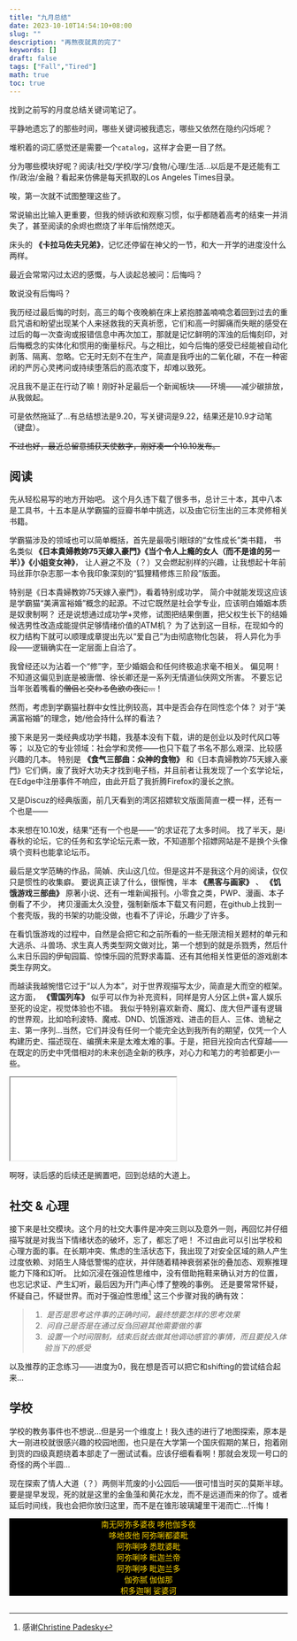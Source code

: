 ```yaml
---
title: "九月总结"
date: 2023-10-10T14:54:10+08:00
slug: ""
description: "再熬夜就真的完了"
keywords: []
draft: false
tags: ["Fall","Tired"]
math: true
toc: true
---
```


找到之前写的月度总结关键词笔记了。

平静地遗忘了的那些时间，哪些关键词被我遗忘，哪些又依然在隐约闪烁呢？

堆积着的词汇感觉还是需要一个`catalog`，这样才会更一目了然。

分为哪些模块好呢？阅读/社交/学校/学习/食物/心理/生活...以后是不是还能有工作/政治/金融？看起来仿佛是每天抓取的Los Angeles Times目录。

唉，第一次就不试图整理这些了。

常说输出比输入更重要，但我的倾诉欲和观察习惯，似乎都随着高考的结束一并消失了，甚至阅读的余烬也燃烧了半年后悄然熄灭。

床头的 **《卡拉马佐夫兄弟》**，记忆还停留在神父的一节，和大一开学的进度没什么两样。

最近会常常闪过太迟的感慨，与人谈起总被问：后悔吗？

敢说没有后悔吗？

我历经过最后悔的时刻，高三的每个夜晚躺在床上紧抱膝盖喃喃念着回到过去的重启咒语和盼望出现某个人来拯救我的天真祈愿，它们和高一时脚痛而失眠的感受在过后的每一次查询或报错信息中再次加工，那就是记忆鲜明的浑浊的后悔刻印，对后悔概念的实体化和惯用的衡量标尺。与之相比，如今后悔的感受已经能被自动化剥落、隔离、忽略。它无时无刻不在生产，简直是我呼出的二氧化碳，不在一种密闭的严厉心灵拷问或持续堕落后的高浓度下，却难以致死。

况且我不是正在行动了嘛！刚好补足最后一个新闻板块——环境——减少碳排放，从我做起。

可是依然拖延了...有总结想法是9.20，写关键词是9.22，结果还是10.9才动笔（键盘）。

~~不过也好，最近总留意捕获天使数字，刚好凑一个10.10发布。~~

## 阅读

先从轻松易写的地方开始吧。
这个月久违下载了很多书，总计三十本，其中八本是工具书，十五本是从学霸猫的豆瓣书单中挑选，以及由它衍生出的三本灵修相关书籍。

学霸猫涉及的领域也可以简单概括，首先是最吸引眼球的“女性成长”类书籍，
书名类似 **《日本貴婦教妳75天嫁入豪門》《当个令人上瘾的女人（而不是谁的另一半）》《小姐变女神》**，
让人避之不及（？）又会燃起别样的兴趣，让我想起十年前玛丝菲尔杂志那一本令我印象深刻的“狐狸精修炼三阶段”版面。

特别是《日本貴婦教妳75天嫁入豪門》，看着特别成功学，
简介中就能发现这应该是学霸猫“美满富裕婚”概念的起源。不过它既然是社会学专业，应该明白婚姻本质是奴隶制啊？
还是说想通过成功学+灵修，试图把结果倒置，把父权生长下的结婚候选男性改造成能提供足够情绪价值的ATM机？
为了达到这一目标，在现如今的权力结构下就可以顺理成章提出先以“爱自己”为由彻底物化包装，
将人异化为手段——逻辑确实在一定层面上自洽了。

我曾经还以为沾着一个“修”字，至少婚姻会和任何终极追求毫不相关。
偏见啊！不知道这偏见到底是被唐僧、徐长卿还是一系列无情道仙侠网文所害。
不要忘记当年张着嘴看的~~僧侣と交わる色欲の夜に…~~！

然而，考虑到学霸猫社群中女性比例较高，其中是否会存在同性恋个体？
对于“美满富裕婚”的理念，她/他会持什么样的看法？

接下来是另一类经典成功学书籍，我基本没有下载，讲的是创业以及时代风口等等；
以及它的专业领域：社会学和灵修——也只下载了书名不那么艰深、比较感兴趣的几本。
特别是 **《食气三部曲：众神的食物》** 和《日本貴婦教妳75天嫁入豪門》它们俩，废了我好大功夫才找到电子档，并且前者让我发现了一个玄学论坛，在Edge中注册事件不响应，由此开启了我折腾Firefox的漫长之旅。

又是Discuz的经典版面，前几天看到的湾区招嫖软文版面简直一模一样，还有一个也是——

本来想在10.10发，结果“还有一个也是——“的求证花了太多时间。
找了半天，是i春秋的论坛，它的任务和玄学论坛元素一致，不知道那个招嫖网站是不是换个头像填个资料也能拿论坛币。

最后是文学范畴的作品，简媜、庆山这几位。但是这并不是我这个月的阅读，仅仅只是惯性的收集癖。
要说真正读了什么，很惭愧，半本 **《黑客与画家》** 、 **《饥饿游戏三部曲》** 原著小说、还有一堆新闻报刊。小零食之类，PWP、漫画、本子倒看了不少，
拷贝漫画太久没登，强制新版本下载又有问题，在github上找到一个套壳版，我的书架的功能没做，也看不了评论，乐趣少了许多。

在看饥饿游戏的过程中，自然是会把它和之前所看的一些无限流相关题材的单元和大逃杀、斗兽场、求生真人秀类型网文做对比，第一个想到的就是杀戮秀，然后什么末日乐园的伊甸园篇、惊悚乐园的荒野求毒篇、还有其他相关性更低的游戏剧本类生存网文。

而越读我越惋惜它过于“以人为本”，对于世界观描写太少，简直是大而空的框架。
这方面， **《雪国列车》** 似乎可以作为补充资料，同样是穷人分区上供+富人娱乐至死的设定，视觉体验也不错。
我似乎特别喜欢新奇、魔幻、庞大但严谨有逻辑的世界观，比如哈利波特、魔戒、DND、饥饿游戏、进击的巨人、三体、诡秘之主、第一序列...当然，它们并没有任何一个能完全达到我所有的期望，仅凭一个人构建历史、描述现在、编撰未来是太难太难的事。于是，把目光投向古代穿越——在既定的历史中凭借相对的未来创造全新的秩序，对心力和笔力的考验都更小一些。

<p><iframe class="fuck" src="//player.bilibili.com/player.html?aid=925748983&bvid=BV1rT4y1u72v&cid=189735455&p=0&autoplay=0&high_quality=1"> </iframe>

啊呀，读后感的后续还是搁置吧，回到总结的大道上。

## 社交 & 心理

接下来是社交模块。这个月的社交大事件是冲突三则以及意外一则，再回忆并仔细描写就是对我当下情绪状态的破坏，忘了，都忘了吧！
不过由此可以引出学校和心理方面的事。在长期冲突、焦虑的生活状态下，我出现了对安全区域的熟人产生过度依赖、对陌生人降低警惕的症状，并伴随着精神衰弱紧张的叠加态、观察推理能力下降和幻听。
比如沉浸在强迫性思维中，没有借助拖鞋来确认对方的位置，也忘记求证、产生幻听，最后因为开门声心悸了整晚的事例。
还是要常常怀疑，怀疑自己，怀疑世界。而对于强迫性思维[^1] 这三个步骤对我的确有效：

> 1. &nbsp;*是否是思考这件事的正确时间，最终想要怎样的思考效果*<br>
> 2. &nbsp;*问自己是否是在通过反刍回避其他需要做的事*<br>
> 3. &nbsp;*设置一个时间限制，结束后就去做其他调动感官的事情，而且要投入体验当下的感受* 


以及推荐的正念练习——进度为0，我在想是否可以把它和shifting的尝试结合起来...



## 学校

学校的教务事件也不想说...但是另一个维度上！我久违的进行了地图探索，原本是大一刚进校就很感兴趣的校园地图，也只是在大学第一个国庆假期的某日，抱着刚到货的四级真题绕着本部走了一圈试试看。应该仔细看看啊！那就会发现一号口的奇怪的两个半圆...

现在探索了情人大道（？）两侧半荒废的小公园后——很可惜当时买的莫斯半球。要是提早发现，死的就是这里的金鱼藻和黄花水龙，而不是远道而来的你了。或者延后时间线，我也会把你放归这里，而不是在锥形玻璃罐里干渴而亡...忏悔！

<p>
<div style="font-family:仿宋; color: #FFD700; background-color: #000000; " align="center">
南无阿弥多婆夜 哆他伽多夜
<br>哆地夜他 阿弥唎都婆毗
<br>阿弥唎哆 悉耽婆毗
<br>阿弥唎哆 毗迦兰帝
<br>阿弥唎哆 毗迦兰多
<br>伽弥腻 伽伽那
<br>枳多迦唎 娑婆诃
</div><br>


[^1]:感谢[Christine Padesky](https://www.youtube.com/watch?v=4--6hreW2uQ)



